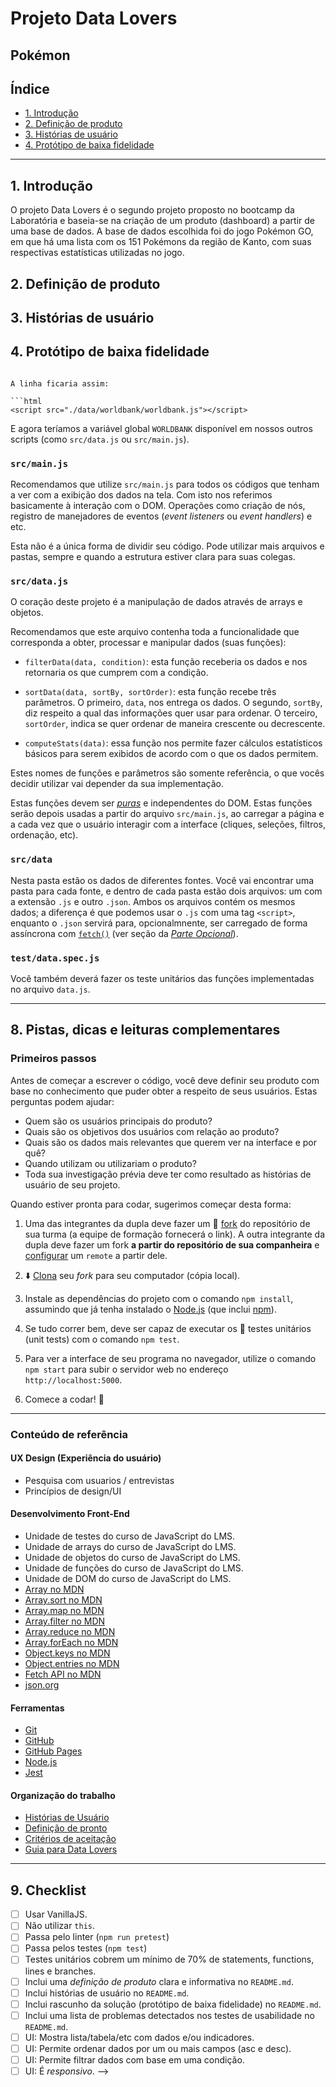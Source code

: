 # Projeto Data Lovers
## Pokémon

## Índice

* [1. Introdução](#1-introdução)
* [2. Definição de produto](#2-definição-de-produto)
* [3. Histórias de usuário](#3-histórias-de-usuário)
* [4. Protótipo de baixa fidelidade](#-protótipo-de-baixa-fidelidade)

***

## 1. Introdução

O projeto Data Lovers é o segundo projeto proposto no bootcamp da Laboratória e baseia-se na criação de um produto (dashboard) a partir de uma base de dados. A base de dados escolhida foi do jogo Pokémon GO, em que há uma lista com os 151 Pokémons da região de Kanto, com suas respectivas estatísticas utilizadas no jogo.

## 2. Definição de produto

## 3. Histórias de usuário

## 4. Protótipo de baixa fidelidade

<!-- # Data Lovers

## Índice

* [1. Preâmbulo](#1-preâmbulo)
* [2. Resumo do projeto](#2-resumo-do-projeto)
* [3. Objetivos de aprendizagem](#3-objetivos-de-aprendizagem)
* [4. Considerações gerais](#4-consideracoes-gerais)
* [5. Critérios mínimos de aceitação do projeto](#5-criterios-minimos-de-aceitacao-do-projeto)
* [6. Hacker edition](#6-hacker-edition)
* [7. Considerações técnicas](#7-considerações-técnicas)
* [8. Pistas, dicas e leituras complementares](#8-pistas-dicas-e-leituras-complementares)
* [9. Checklist](#9-checklist)

***

## 1. Preâmbulo

Segundo a [Forbes](https://www.forbes.com/sites/bernardmarr/2018/05/21/how-much-data-do-we-create-every-day-the-mind-blowing-stats-everyone-should-read)
90% dos dados que existem hoje foram gerados durante os últimos dois anos.
A cada dia geramos 2.5 milhões de terabytes de dados, uma cifra sem
precedentes.

Apesar disso, os dados por si só são de pouca utilidade. Para que essas grandes
quantidades de dados se convertam em **informação** compreensível para os
usuários, precisamos entender e processar estes dados. Uma forma simples de
fazer isso é criando _interfaces_ e _visualizações_.

Na imagem seguinte, você pode ser como os dados que estão na parte esquerda
podem ser usados para construir a interface amigável e compreensível que está
na parte direita.

![json-interface](https://lh4.googleusercontent.com/Tn-RPXS26pVvOTdUzRT1KVaJ-_QbFs9SpcGLxSPE43fgbHaXtFgMUInuDt7kV41DkT1j8Tt29V0LxQW7SMtC6digOIhfTXSBKdwI08wUwhD3RAqlwy0hjfmhZ2BFe91mtmCSEqysfgk)

\* Você pode ver em detalhe os dados neste [link](https://gist.github.com/lalogf/dd4aa3017a9f8aa8f90dfbca382c4dc9#file-student-json)
e a interface construída a partir dele neste [link](https://app.talento.laboratoria.la/profile/HFOoMpOreBU2psCcjjLg5O2EWEv2).

## 2. Resumo do projeto

Neste projeto você **construirá uma _página web_ para visualizar um conjunto
(set) de dados_** que se adeque às necessidades de seu usuário.

Como entregável final terá uma página web que permita **visualizar dados,
filtrá-los, ordená-los e fazer algum cálculo agregado**. Por cálculo agregado
nos referimos aos diversos cálculos que pode fazer com os dados para mostrar a
informação mais relevante para os usuários (médias, valores máximos e míimos,
etc).

Para este projeto trazemos uma série de dados de _temáticas diferentes_ para
que você explore e decida com qual delas deseja trabalhar. Escolhemos
especificamente estes conjuntos de dados porque cremos que se adequem bem a
esta etapa de sua aprendizagem.

Uma vez que você defina sua área de interesse, busque entender quem é seu
usuário e o que exatamente ele necessita saber ou ver, para que assim possa
construir a interface que o ajude a interagir e entender melhor os dados.

Este são os dados que propomos:

* [Indicadores de desenvolvimento do Banco Mundial](src/data/worldbank/worldbank.json)
  de alguns países (Brasil, Chile, México e Perú). Estes dados incluem
  indicadores demográficos, econômicos e comerciais.
* [Pokémon](src/data/pokemon/pokemon.json):
  Neste conjunto você encontrará uma lista com os 151 Pokémon da região de
  Kanto, com suas respectivas estatísticas utilizadas no jogo [Pokémon GO](http://pokemongolive.com).
* [Steam notícias](src/data/steam/steam.json):
  Lista notícias relacionadas aos jogos da plataforma [Steam](https://store.steampowered.com/).
* [League of Legends - Challenger leaderboard](src/data/lol/lol.json):
  Este conjunto mostra a lista de jogadores de uma liga do jogo League of
  Legends (LoL). Você pode revisar a documentação da API neste [link](https://developer.riotgames.com/api-methods/).
* [Pessoas feridas por meios de transporte nos EUA](src/data/injuries/injuries.json).
  Este conjunto mostra o número de pessoas feridas em acidentes de transporte,
  com dados anuais desde 1960 e categorizados por tipo de transporte
  (avião, barco, automóvel, moto e bicicleta).
* [Rick and Morty](src/data/rickandmorty/rickandmorty.json).
  Lista de personagens da série Rick & Morty. Você pode revisar a documentação
  da API neste [link](https://rickandmortyapi.com).
* [Pacientes nos EUA](src/data/patient/patient.json).
  Uma lista de pacientes nos EUA. Você pode revisar a documentação da API neste
  [link](https://r2.smarthealthit.org/Patient).

Alguns conjuntos de dados têm uma identidade gráfica que você deverá utilizar
na interface. Os guias de identidade gráfica podem ser encontrados neste
[link](https://drive.google.com/open?id=1eeWFqrWpy-OYOH4EHDckFGunyrm9iNeE).

## 3. Objetivos de aprendizagem

O objetivo principal deste projeto é que aprenda a desenhar e construir uma
interface web onde se possa visualizar e manipular dados, entendendo o que o
usuário necessita.

Em outras palavras, você aprenderá a:

* Aplicar e aprofundar tudo o que aprendeu no projeto anterior.
* Pensar nas **necessidades dos usuários** para criar histórias de usuário.
* Escrever e trabalhar com **histórias de usuário**, suas definições de pronto
  (_definition of done_) e critérios de aceitação como ferramentas centrais
  de organização e planejamento de seu trabalho.
* Definir que dados utilizar e de que forma exibí-los em seu produto,
  baseando-se no seu **entendimento do usuário**.
* Iterar o desenho do produto, baseando-se nos resultados dos
  **testes de usabilidade**.
* Manipular **arrays e objetos**.
* **Manipular o DOM** (agregar elementos de forma dinâmica)
* **Manejar eventos do DOM** para permitir interação com o usuário (filtros,
  ordenação, etc).
* Entender os benefícios e complexidades de **trabalhar em equipe** em um
  ambiente de incerteza.

## 4. Considerações gerais

* Este projeto será executado em duplas.
* Este projeto será entregue através do GitHub e a interface deve ser publicada
  no [GitHub Pages](https://pages.github.com/).
* Tempo para completá-lo: três semanas.

## 5. Critérios mínimos de aceitação do projeto

Os critérios considerados para que tenha terminado este projeto são:

### Definição de produto

Documente brevemente seu trabalho no arquivo `README.md` de seu repositório,
contando como foi o processo de desenho e como você acredita que o produto
possa resolver o problema (ou problemas) de seu usuário.

### Histórias de usuário

Uma vez que entenda a necessidade dos usuários, escreva as [Historias de
Usuario](https://es.wikipedia.org/wiki/Historias_de_usuario) que representem
tudo que o usuário precisa fazer/ver. As **histórias de usuário** devem ser o
resultado de seu processo de investigação/pesquisa de seus usuários.

Não esqueça de incluir a definição de pronto (_definition of done_) e os
critérios de aceitação para cada uma.

Na medida do possível, termine uma história de usuário antes de passar para a
seguinte (cumpra com as definições de pronto + critérios de aceitação).

### Desenho de interface do usuário

#### Protótipo de baixa fidelidade

Durante seu trabalho você deverá fazer e iterar rascunhos de sua solução usando
lápis e papel. Recomendamos que fotografe todas as iterações que fizer, suba
para seu repositório e as mencione no `README.md`.

#### Testes de usabilidade

Durante o desafio você deverá fazer testes de usabilidade com usuários
diferentes, e com base nos resultados desses testes, iterar seus desenhos de
interface. Conte-nos quais problemas de usabilidade você detectou através dos
testes e como os resolveu na proposta final.

### Implementação da interface de usuário (HTML/CSS/JS)

Após desenhar sua interface de usuário, deverá trabalhar na sua implementação.
**Não** é necessário que construa a interface exatamente da mesma forma que
desenhou. Terá um tempo limitado para trabalhar no projeto, então você deve
priorizar as tarefas.

No mínimo, sua implementação deverá:

1. Mostrar os dados em uma interface: pode ser em cards, tabelas, listas, etc.
2. Permitir ao usuário filtrar e ordenar dados;
3. Calcular estatísticas, como média aritmética, máximo ou mínimo de algum
   atributo numérico, ou contar quantas vezes aparece determinada informação,
   por exemplo.
4. Ser _responsivo_, ou seja, deve ser visualizada sem problemas a partir de
   diversos tamanhos de tela: celulares, tablets, notebooks, etc.

### Testes unitários

O _boilerplate_ do projeto não inclui testes unitários. Assim, você terá que
escrever seus próprios testes para as funções encarregadas de _processar_,
_filtrar_ e _ordenar_ os dados, assim como _calcular_ estatísticas.

Seus testes unitários devem ter cobertura mínima de 70% de _statements_
(_sentenças_), _functions_ (_funções_), _lines_ (_linhas_), e _branches_
(_ramos_) do arquivo `src/data.js`, que irá conter suas funções e que está
detalhado na seção de [Considerações técnicas](#srcdatajs).

## 6. Hacker edition

As seções chamadas _Hacker Edition_ são **opcionais**. Se já tiver terminado
todos os requisitos anteriores e tiver tempo, pode tentar completá-las. Dessa
forma, você pode aprofundar e/ou exercitar mais os objetivos de aprendizagem
deste projeto.

Features/características extra sugeridas:

* Ao invés de consumir dados estáticos do repositório, pode fazer isso de forma
  dinâmica, carregando um arquivo JSON com `fetch`. A pasta `src/data` contém
  uma versão `.js` e uma `.json` de cada conjunto de dados.
* Adicione à sua interface visualização de dados em forma de gráficos. Para
  isso, recomendamos explorar bibliotecas de gráficos como [Chart.js](https://www.chartjs.org/)
  ou [Google Charts](https://developers.google.com/chart/).
* 100% de cobertura nos testes.

## 7. Considerações técnicas

A lógica do projeto deve estar implementada somente em JavaScript (ES6), HTML e
CSS. Neste projeto não está permitido o uso de bibliotecas e frameworks, apenas
[vanilla JavaScript](https://medium.com/laboratoria-how-to/vanillajs-vs-jquery-31e623bbd46e),
com exceção das bibliotecas para gráficos (ver
[_Parte opcional_](#6-hacker-edition) acima).

Não se deve utilizar a _pseudo-variável_ `this`.

O _boilerplate_ contém uma estrutura de arquivos como ponto de partida, assim
como toda a configuração de dependências:

```text
.
├── EXTRA.md
├── README.md
├── package.json
├── src
|  ├── data
|  |  ├── injuries
|  |  |  ├── injuries.js
|  |  |  └── injuries.json
|  |  ├── lol
|  |  |  ├── lol.js
|  |  |  └── lol.json
|  |  ├── patient
|  |  |  ├── patient.js
|  |  |  └── patient.json
|  |  ├── pokemon
|  |  |  ├── pokemon.js
|  |  |  └── pokemon.json
|  |  ├── rickandmorty
|  |  |  ├── rickandmorty.js
|  |  |  └── rickandmorty.json
|  |  ├── steam
|  |  |  ├── steam.js
|  |  |  └── steam.json
|  |  └── worldbank
|  |     ├── worldbank.js
|  |     └── worldbank.json
|  ├── data.js
|  ├── index.html
|  ├── main.js
|  └── style.css
└── test
   └── data.spec.js

directory: 10 file: 22
```

### `src/index.html`

Como no projeto anterior, existe um arquivo `index.html`. Como já sabe, aqui
entra a página que vai ser exibida ao usuário. Também serve para indicar quais
scripts serão utilizados e juntar tudo o que foi feito.

Neste arquivo você encontrará uma séris de _tags_ `<script>` _comentadas_. Para
carregar diferentes fontes de dados, você deverá "descomentar" estas _tags_.
Cada um destes scripts criará uma variável global com os dados correspondentes
à fonte escolhida.

Por exemplo, se "descomentamos" a seguinte linha:

```html
<!-- <script src="./data/worldbank/worldbank.js"></script> -->
```

A linha ficaria assim:

```html
<script src="./data/worldbank/worldbank.js"></script>
```

E agora teríamos a variável global `WORLDBANK` disponível em nossos outros
scripts (como `src/data.js` ou `src/main.js`).

### `src/main.js`

Recomendamos que utilize `src/main.js` para todos os códigos que tenham a ver
com a exibição dos dados na tela. Com isto nos referimos basicamente à
interação com o DOM. Operações como criação de nós, registro de manejadores de
eventos (_event listeners_ ou _event handlers_) e etc.

Esta não é a única forma de dividir seu código. Pode utilizar mais arquivos e
pastas, sempre e quando a estrutura estiver clara para suas colegas.

### `src/data.js`

O coração deste projeto é a manipulação de dados através de arrays e objetos.

Recomendamos que este arquivo contenha toda a funcionalidade que corresponda a
obter, processar e manipular dados (suas funções):

* `filterData(data, condition)`: esta função receberia os dados e nos
  retornaria os que cumprem com a condição.

* `sortData(data, sortBy, sortOrder)`: esta função recebe três parâmetros.
  O primeiro, `data`, nos entrega os dados.
  O segundo, `sortBy`, diz respeito a qual das informações quer usar para
  ordenar.
  O terceiro, `sortOrder`, indica se quer ordenar de maneira crescente ou
  decrescente.

* `computeStats(data)`: essa função nos permite fazer cálculos estatísticos
  básicos para serem exibidos de acordo com o que os dados permitem.

Estes nomes de funções e parâmetros são somente referência, o que vocês decidir
utilizar vai depender da sua implementação.

Estas funções devem ser [_puras_](https://imasters.com.br/desenvolvimento/serie-js-e-vida-pure-functions-funcoes-puras)
e independentes do DOM. Estas funções serão depois usadas a partir do arquivo
`src/main.js`, ao carregar a página e a cada vez que o usuário interagir com
a interface (cliques, seleções, filtros, ordenação, etc).

### `src/data`

Nesta pasta estão os dados de diferentes fontes. Você vai encontrar uma pasta
para cada fonte, e dentro de cada pasta estão dois arquivos: um com a extensão
`.js` e outro `.json`. Ambos os arquivos contém os mesmos dados; a diferença é
que podemos usar o `.js` com uma tag `<script>`, enquanto o `.json` servirá
para, opcionalmnente, ser carregado de forma assíncrona com
[`fetch()`](https://developer.mozilla.org/pt-br/docs/Web/API/Fetch_API)
(ver seção da [_Parte Opcional_](#6-hacker-edition)).

### `test/data.spec.js`

Você também deverá fazer os teste unitários das funções implementadas no
arquivo `data.js`.

***

## 8. Pistas, dicas e leituras complementares

### Primeiros passos

Antes de começar a escrever o código, você deve definir seu produto com base no
conhecimento que puder obter a respeito de seus usuários. Estas perguntas podem
ajudar:

* Quem são os usuários principais do produto?
* Quais são os objetivos dos usuários com relação ao produto?
* Quais são os dados mais relevantes que querem ver na interface e por quê?
* Quando utilizam ou utilizariam o produto?
* Toda sua investigação prévia deve ter como resultado as histórias de
  usuário de seu projeto.

Quando estiver pronta para codar, sugerimos começar desta forma:

1. Uma das integrantes da dupla deve fazer um :fork_and_knife:
   [fork](https://help.github.com/articles/fork-a-repo/) do repositório de sua
   turma (a equipe de formação fornecerá o link). A outra integrante da dupla
   deve fazer um fork **a partir do repositório de sua companheira** e
   [configurar](https://gist.github.com/BCasal/026e4c7f5c71418485c1) um
   `remote` a partir dele.

2. :arrow_down: [Clona](https://help.github.com/articles/cloning-a-repository/)
   seu _fork_ para seu computador (cópia local).

3. Instale as dependências do projeto com o comando `npm install`, assumindo
   que já tenha instalado o [Node.js](https://nodejs.org/) (que inclui [npm](https://docs.npmjs.com/)).

4. Se tudo correr bem, deve ser capaz de executar os :traffic_light:
   testes unitários (unit tests) com o comando `npm test`.

5. Para ver a interface de seu programa no navegador, utilize o comando
   `npm start` para subir o servidor web no endereço `http://localhost:5000`.

6. Comece a codar! :rocket:

***

### Conteúdo de referência

#### UX Design (Experiência do usuário)

* Pesquisa com usuarios / entrevistas
* Princípios de design/UI

#### Desenvolvimento Front-End

* Unidade de testes do curso de JavaScript do LMS.
* Unidade de arrays do curso de JavaScript do LMS.
* Unidade de objetos do curso de JavaScript do LMS.
* Unidade de funções do curso de JavaScript do LMS.
* Unidade de DOM do curso de JavaScript do LMS.
* [Array no MDN](https://developer.mozilla.org/pt-BR/docs/Web/JavaScript/Reference/Global_Objects/Array)
* [Array.sort no MDN](https://developer.mozilla.org/pt-BR/docs/Web/JavaScript/Reference/Global_Objects/Array/sort)
* [Array.map no MDN](https://developer.mozilla.org/pt-BR/docs/Web/JavaScript/Reference/Global_Objects/Array/map)
* [Array.filter no MDN](https://developer.mozilla.org/pt-BR/docs/Web/JavaScript/Reference/Global_Objects/Array/filtro)
* [Array.reduce no MDN](https://developer.mozilla.org/pt-BR/docs/Web/JavaScript/Reference/Global_Objects/Array/Reduce)
* [Array.forEach no MDN](https://developer.mozilla.org/pt-BR/docs/Web/JavaScript/Reference/Global_Objects/Array/forEach)
* [Object.keys no MDN](https://developer.mozilla.org/pt-BR/docs/Web/JavaScript/Reference/Global_Objects/Object/keys)
* [Object.entries no MDN](https://developer.mozilla.org/pt-BR/docs/Web/JavaScript/Reference/Global_Objects/Object/entries)
* [Fetch API no MDN](https://developer.mozilla.org/en-US/docs/Web/API/Fetch_API)
* [json.org](https://json.org/json-pt.html)

#### Ferramentas

* [Git](https://git-scm.com/)
* [GitHub](https://github.com/)
* [GitHub Pages](https://pages.github.com/)
* [Node.js](https://nodejs.org/)
* [Jest](https://jestjs.io/)

#### Organização do trabalho

* [Histórias de Usuário](https://www.youtube.com/watch?v=sEtiCJfXTE8)
* [Definição de pronto](https://www.youtube.com/watch?v=Kfss63Q42F8)
* [Critérios de aceitação](https://medium.com/@karladiasn/user-stories-e-crit%C3%A9rios-de-aceita%C3%A7%C3%A3o-317c48403fcd)
* [Guia para Data Lovers](https://docs.google.com/presentation/d/1bOq8ns5wsvXdksdqYL3aQoxzFQsXTVlyvlV-yxI2oBM/present?token=AC4w5VhHBbEEA9u2w8bm3Ey1Cse349frbg%3A1567540902700&includes_info_params=1&eisi=CM_ytPW4teQCFQrJgQodeTcEZg#slide=id.g5282e1a53f_1_106)

***

## 9. Checklist

* [ ] Usar VanillaJS.
* [ ] Não utilizar `this`.
* [ ] Passa pelo linter (`npm run pretest`)
* [ ] Passa pelos testes (`npm test`)
* [ ] Testes unitários cobrem um mínimo de 70% de statements, functions,
  lines e branches.
* [ ] Inclui uma _definição de produto_ clara e informativa no `README.md`.
* [ ] Inclui histórias de usuário no `README.md`.
* [ ] Inclui rascunho da solução (protótipo de baixa fidelidade) no
  `README.md`.
* [ ] Inclui uma lista de problemas detectados nos testes de usabilidade no `README.md`.
* [ ] UI: Mostra lista/tabela/etc com dados e/ou indicadores.
* [ ] UI: Permite ordenar dados por um ou mais campos (asc e desc).
* [ ] UI: Permite filtrar dados com base em uma condição.
* [ ] UI: É _responsivo_. -->

